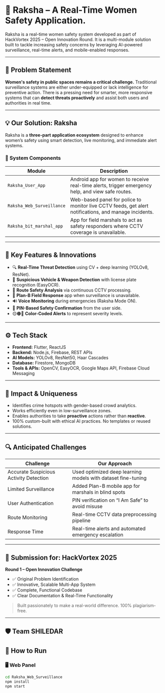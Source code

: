 # 🚨 Raksha – A Real-Time Women Safety Application.

Raksha is a real-time women safety system developed as part of HackVortex 2025 – Open Innovation Round. It is a multi-module solution built to tackle increasing safety concerns by leveraging AI-powered surveillance, real-time alerts, and mobile-enabled responses.

---

## 🧠 Problem Statement

**Women's safety in public spaces remains a critical challenge.** Traditional surveillance systems are either under-equipped or lack intelligence for preventive action. There is a pressing need for smarter, more responsive systems that can **detect threats proactively** and assist both users and authorities in real time.

---

## 💡 Our Solution: Raksha

Raksha is a **three-part application ecosystem** designed to enhance women’s safety using smart detection, live monitoring, and immediate alert systems.

### 🧩 System Components

| Module                        | Description                                                                 |
|------------------------------|-----------------------------------------------------------------------------|
| `Raksha_User_App`            | Android app for women to receive real-time alerts, trigger emergency help, and view safe routes. |
| `Raksha_Web_Surveillance`    | Web-based panel for police to monitor live CCTV feeds, get alert notifications, and manage incidents. |
| `Raksha_bit_marshal_app`     | App for field marshals to act as safety responders where CCTV coverage is unavailable. |

---

## 🚀 Key Features & Innovations

- 🔍 **Real-Time Threat Detection** using CV + deep learning (YOLOv8, ResNet).
- 🚗 **Suspicious Vehicle & Weapon Detection** with license plate recognition (EasyOCR).
- 📍 **Route Safety Analysis** via continuous CCTV processing.
- 📱 **Plan-B Field Response** app when surveillance is unavailable.
- 🔊 **Voice Monitoring** during emergencies (Raksha Mode ON).
- 🔐 **PIN-Based Safety Confirmation** from the user side.
- 🟡🟠🔴 **Color-Coded Alerts** to represent severity levels.

---

## ⚙ Tech Stack

- **Frontend:** Flutter, ReactJS
- **Backend:** Node.js, Firebase, REST APIs
- **AI Models:** YOLOv8, ResNet50, Haar Cascades
- **Database:** Firestore, MongoDB
- **Tools & APIs:** OpenCV, EasyOCR, Google Maps API, Firebase Cloud Messaging

---

## 🎯 Impact & Uniqueness

- Identifies crime hotspots with gender-based crowd analytics.
- Works efficiently even in low-surveillance zones.
- Enables authorities to take **proactive** actions rather than **reactive**.
- 100% custom-built with ethical AI practices. No templates or reused solutions.

---

## 🔍 Anticipated Challenges

| Challenge | Our Approach |
|----------|----------------|
| Accurate Suspicious Activity Detection | Used optimized deep learning models with dataset fine-tuning |
| Limited Surveillance | Added Plan-B mobile app for marshals in blind spots |
| User Authentication | PIN verification on “I Am Safe” to avoid misuse |
| Route Monitoring | Real-time CCTV data preprocessing pipeline |
| Response Time | Real-time alerts and automated emergency escalation |

---

## 📌 Submission for: HackVortex 2025

**Round 1 – Open Innovation Challenge**

- ✅ Original Problem Identification  
- ✅ Innovative, Scalable Multi-App System  
- ✅ Complete, Functional Codebase  
- ✅ Clear Documentation & Real-Time Functionality  

> Built passionately to make a real-world difference. 100% plagiarism-free.

---

## 🛡 Team SHILEDAR


## 📎 How to Run

### 🖥 Web Panel
```bash
cd Raksha_Web_Surveillance
npm install
npm start
